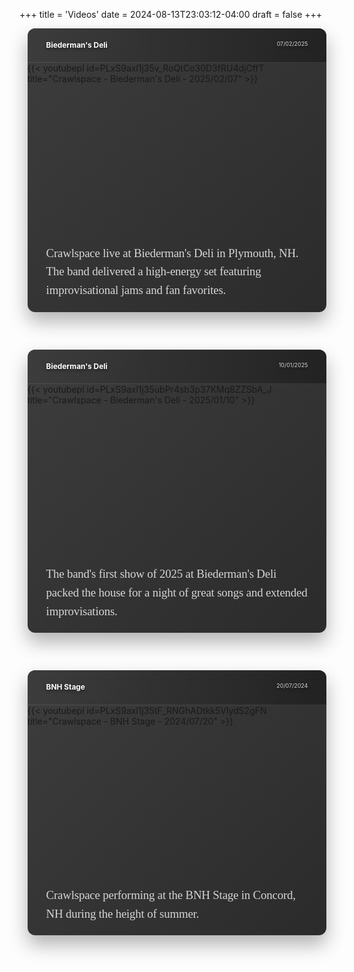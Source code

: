 +++
title = 'Videos'
date = 2024-08-13T23:03:12-04:00
draft = false
+++
<!-- markdownlint-disable MD025 MD033 MD045 MD013 -->

<style>
  .video-showcase {
    margin: 0 auto;
    max-width: 1200px;
  }

  .video-container {
    margin-bottom: 60px;
    border-radius: 12px;
    overflow: hidden;
    background: linear-gradient(135deg, rgba(40,40,40,0.9) 0%, rgba(20,20,20,0.9) 100%);
    box-shadow: 0 15px 30px rgba(0,0,0,0.3);
    transition: transform 0.3s ease, box-shadow 0.3s ease;
    width: 95%;
    max-width: 95%;
    margin-left: auto;
    margin-right: auto;
  }

  .video-container:hover {
    transform: translateY(-5px);
    box-shadow: 0 20px 40px rgba(0,0,0,0.4);
  }

  .video-header {
    padding: 20px 30px;
    background: linear-gradient(90deg, rgba(60,60,60,0.8) 0%, rgba(30,30,30,0.8) 100%);
    border-bottom: 1px solid rgba(255,255,255,0.1);
  }

  .video-title-with-date {
    margin: 0;
    color: #fff;
    font-size: 0.85em;
    font-weight: 700;
    text-shadow: 0 2px 4px rgba(0,0,0,0.5);
    line-height: 1.2;
  }

  .video-date-inline {
    font-size: 0.75em;
    font-weight: 400;
    opacity: 0.8;
    float: right;
  }

  .video-embed {
    position: relative;
    padding-bottom: 56.25%;
    height: 0;
    overflow: hidden;
  }

  .video-embed iframe {
    position: absolute;
    top: 0;
    left: 0;
    width: 100%;
    height: 100%;
    border: 0;
  }

  .video-description {
    padding: 20px 30px;
    color: rgba(255,255,255,0.8);
    font-family: "Lora", serif;
    font-size: 18.9px; /* Reduced by 10% from 21px */
    line-height: 29.7px; /* Reduced by 10% from 33px to maintain proportion */
    letter-spacing: -0.2px;
  }

  @media (max-width: 768px) {
    .video-title-with-date {
      font-size: 0.8em;
    }
  }
</style>

<div class="video-showcase">
  <div class="video-container">
    <div class="video-header">
      <h2 class="video-title-with-date">Biederman's Deli <span class="video-date-inline">07/02/2025</span></h2>
    </div>
    <div class="video-embed">
      {{< youtubepl id=PLxS9axl1j35v_RoQtCo30D3fRU4djCffT title="Crawlspace - Biederman's Deli - 2025/02/07" >}}
    </div>
    <div class="video-description">
      Crawlspace live at Biederman's Deli in Plymouth, NH. The band delivered a high-energy set featuring improvisational jams and fan favorites.
    </div>
  </div>

  <div class="video-container">
    <div class="video-header">
      <h2 class="video-title-with-date">Biederman's Deli <span class="video-date-inline">10/01/2025</span></h2>
    </div>
    <div class="video-embed">
      {{< youtubepl id=PLxS9axl1j35ubPr4sb3p37KMq8ZZSbA_J title="Crawlspace - Biederman's Deli - 2025/01/10" >}}
    </div>
    <div class="video-description">
      The band's first show of 2025 at Biederman's Deli packed the house for a night of great songs and extended improvisations.
    </div>
  </div>

  <div class="video-container">
    <div class="video-header">
      <h2 class="video-title-with-date">BNH Stage <span class="video-date-inline">20/07/2024</span></h2>
    </div>
    <div class="video-embed">
      {{< youtubepl id=PLxS9axl1j35tF_RNGhADtkk5VlydS2gFN title="Crawlspace - BNH Stage - 2024/07/20" >}}
    </div>
    <div class="video-description">
      Crawlspace performing at the BNH Stage in Concord, NH during the height of summer.
    </div>
  </div>
</div>
